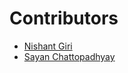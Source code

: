 # Contributors

- [Nishant Giri](https://github.com/nishant-giri "View Profile")
- [Sayan Chattopadhyay](https://github.com/chiku6823 "View Profile")